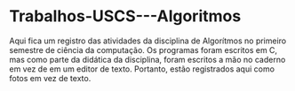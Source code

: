 # Trabalhos-USCS---Algoritmos

Aqui fica um registro das atividades da disciplina de Algorítmos no primeiro semestre de ciência da computação.
Os programas foram escritos em C, mas como parte da didática da disciplina, foram escritos a mão no caderno em vez de em um editor de texto. Portanto, estão registrados aqui como fotos em vez de texto.
